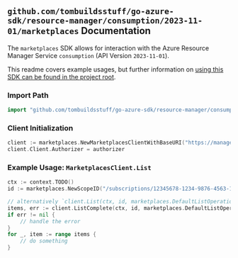 
## `github.com/tombuildsstuff/go-azure-sdk/resource-manager/consumption/2023-11-01/marketplaces` Documentation

The `marketplaces` SDK allows for interaction with the Azure Resource Manager Service `consumption` (API Version `2023-11-01`).

This readme covers example usages, but further information on [using this SDK can be found in the project root](https://github.com/tombuildsstuff/go-azure-sdk/tree/main/docs).

### Import Path

```go
import "github.com/tombuildsstuff/go-azure-sdk/resource-manager/consumption/2023-11-01/marketplaces"
```


### Client Initialization

```go
client := marketplaces.NewMarketplacesClientWithBaseURI("https://management.azure.com")
client.Client.Authorizer = authorizer
```


### Example Usage: `MarketplacesClient.List`

```go
ctx := context.TODO()
id := marketplaces.NewScopeID("/subscriptions/12345678-1234-9876-4563-123456789012/resourceGroups/some-resource-group")

// alternatively `client.List(ctx, id, marketplaces.DefaultListOperationOptions())` can be used to do batched pagination
items, err := client.ListComplete(ctx, id, marketplaces.DefaultListOperationOptions())
if err != nil {
	// handle the error
}
for _, item := range items {
	// do something
}
```
